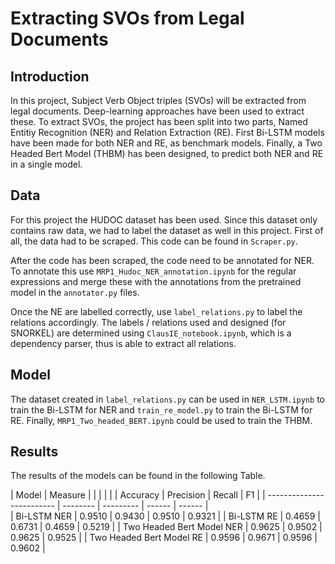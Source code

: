 # Extracting SVOs from Legal Documents
## Introduction
In this project, Subject Verb Object triples (SVOs) will be extracted from legal documents. Deep-learning approaches have been used to extract these. To extract SVOs, the project has been split into two parts, Named Entitiy Recognition (NER) and Relation Extraction (RE). First Bi-LSTM models have been made for both NER and RE, as benchmark models. Finally, a Two Headed Bert Model (THBM) has been designed, to predict both NER and RE in a single model.

## Data
For this project the HUDOC dataset has been used. Since this dataset only contains raw data, we had to label the dataset as well in this project. First of all, the data had to be scraped. This code can be found in ```Scraper.py```. 

After the code has been scraped, the code need to be annotated for NER. To annotate this use ```MRP1_Hudoc_NER_annotation.ipynb``` for the regular expressions and merge these with the annotations from the pretrained model in the ```annotator.py``` files. 

Once the NE are labelled correctly, use ```label_relations.py``` to label the relations accordingly. The labels / relations used and designed (for SNORKEL) are determined using ```ClausIE_notebook.ipynb```, which is a dependency parser, thus is able to extract all relations.

## Model
The dataset created in ```label_relations.py``` can be used in ```NER_LSTM.ipynb``` to train the Bi-LSTM for NER and ```train_re_model.py``` to train the Bi-LSTM for RE. Finally, ```MRP1_Two_headed_BERT.ipynb``` could be used to train the THBM. 

## Results
The results of the models can be found in the following Table.

| Model                     | Measure  |           |        |        |
|                           | Accuracy | Precision | Recall | F1     |
| ------------------------- | -------- | --------- | ------ | ------ |                      
| Bi-LSTM NER               | 0.9510   | 0.9430    | 0.9510 | 0.9321 |
| Bi-LSTM RE                | 0.4659   | 0.6731    | 0.4659 | 0.5219 |
| Two Headed Bert Model NER | 0.9625   | 0.9502    | 0.9625 | 0.9525 |
| Two Headed Bert Model RE  | 0.9596   | 0.9671    | 0.9596 | 0.9602 |
